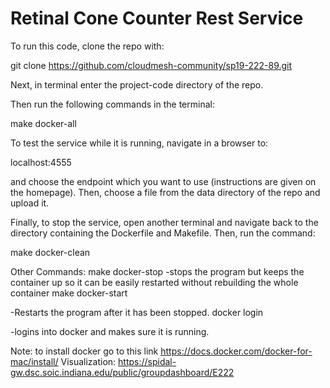 # Retinal Cone Counter Rest Service

To run this code, clone the repo with:

git clone https://github.com/cloudmesh-community/sp19-222-89.git

Next, in terminal enter the project-code directory of the repo.

Then run the following commands in the terminal:

make docker-all

To test the service while it is running, navigate in a browser to:

localhost:4555

and choose the endpoint which you want to use (instructions are given on the homepage). Then, choose a file from the data directory of the repo and upload it.

Finally, to stop the service, open another terminal and navigate back to the directory containing the Dockerfile and Makefile.
Then, run the command:

make docker-clean

Other Commands:
make docker-stop 
-stops the program but keeps the container up so it can be easily restarted without rebuilding the whole container
make docker-start

-Restarts the program after it has been stopped.
docker login

-logins into docker and makes sure it is running.

Note: to install docker go to this link https://docs.docker.com/docker-for-mac/install/
Visualization: https://spidal-gw.dsc.soic.indiana.edu/public/groupdashboard/E222
